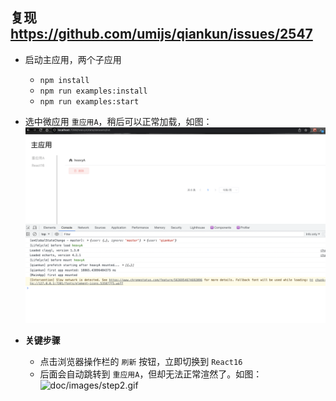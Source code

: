 ## 复现 https://github.com/umijs/qiankun/issues/2547

- 启动主应用，两个子应用
  - `npm install`
  - `npm run examples:install`
  - `npm run examples:start`

- 选中微应用 `重应用A`，稍后可以正常加载，如图：
![doc/images/step1.png](doc/images/step1.png)

- **关键步骤**
  - 点击浏览器操作栏的 `刷新` 按钮，立即切换到 `React16`
  - 后面会自动跳转到 `重应用A`，但却无法正常渲然了。如图：
![doc/images/step2.gif](doc/images/step2.gif)
